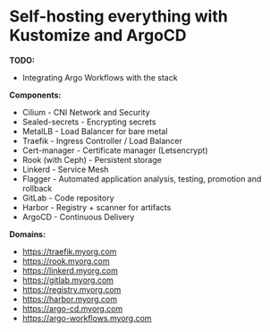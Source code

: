 # Self-hosting everything with Kustomize and ArgoCD

**TODO:**

- Integrating Argo Workflows with the stack

**Components:**

- Cilium - CNI Network and Security
- Sealed-secrets - Encrypting secrets
- MetalLB - Load Balancer for bare metal
- Traefik - Ingress Controller / Load Balancer
- Cert-manager - Certificate manager (Letsencrypt)
- Rook (with Ceph) - Persistent storage
- Linkerd - Service Mesh
- Flagger - Automated application analysis, testing, promotion and rollback
- GitLab - Code repository
- Harbor - Registry + scanner for artifacts
- ArgoCD - Continuous Delivery

**Domains:**

- https://traefik.myorg.com
- https://rook.myorg.com
- https://linkerd.myorg.com
- https://gitlab.myorg.com
- https://registry.myorg.com
- https://harbor.myorg.com
- https://argo-cd.myorg.com
- https://argo-workflows.myorg.com
